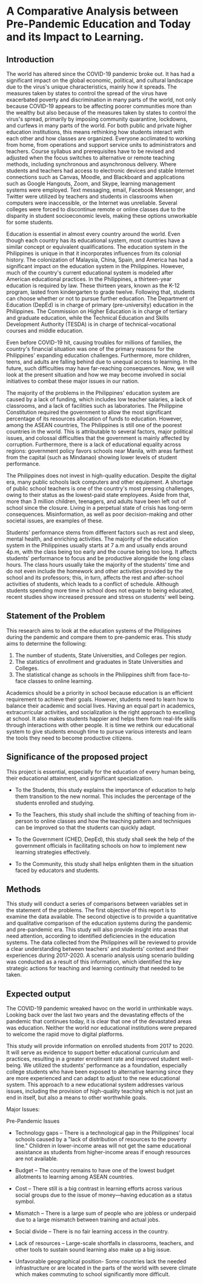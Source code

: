 # A Comparative Analysis between Pre-Pandemic Education and Today and its Impact to Learning.

## Introduction

The world has altered since the COVID-19 pandemic broke out. It has had a significant impact on the global economic, political, and cultural landscape due to the virus's unique characteristics, mainly how it spreads. The measures taken by states to control the spread of the virus have exacerbated poverty and discrimination in many parts of the world, not only because COVID-19 appears to be affecting poorer communities more than the wealthy but also because of the measures taken by states to control the virus's spread, primarily by imposing community quarantine, lockdowns, and curfews in many parts of the world. For both public and private higher education institutions, this means rethinking how students interact with each other and how classes are organized. Everyone acclimated to working from home, from operations and support service units to administrators and teachers. Course syllabus and prerequisites have to be revised and adjusted when the focus switches to alternative or remote teaching methods, including synchronous and asynchronous delivery. Where students and teachers had access to electronic devices and stable Internet connections such as Canvas, Moodle, and Blackboard and applications such as Google Hangouts, Zoom, and Skype, learning management systems were employed. Text messaging, email, Facebook Messenger, and Twitter were utilized by teachers and students in classrooms when computers were inaccessible, or the Internet was unreliable. Several colleges were forced to discontinue remote or online classes due to the disparity in student socioeconomic levels, making these options unworkable for some students.

Education is essential in almost every country around the world. Even though each country has its educational system, most countries have a similar concept or equivalent qualifications. The education system in the Philippines is unique in that it incorporates influences from its colonial history. The colonization of Malaysia, China, Spain, and America has had a significant impact on the education system in the Philippines. However, much of the country's current educational system is modeled after American educational practices. In the Philippines, a thirteen-year education is required by law. These thirteen years, known as the K-12 program, lasted from kindergarten to grade twelve. Following that, students can choose whether or not to pursue further education. The Department of Education (DepEd) is in charge of primary (pre-university) education in the Philippines. The Commission on Higher Education is in charge of tertiary and graduate education, while the Technical Education and Skills Development Authority (TESDA) is in charge of technical-vocational courses and middle education.

Even before COVID-19 hit, causing troubles for millions of families, the country's financial situation was one of the primary reasons for the Philippines' expanding education challenges. Furthermore, more children, teens, and adults are falling behind due to unequal access to learning. In the future, such difficulties may have far-reaching consequences. Now, we will look at the present situation and how we may become involved in social initiatives to combat these major issues in our nation.

The majority of the problems in the Philippines' education system are caused by a lack of funding, which includes low teacher salaries, a lack of classrooms, and a lack of facilities such as laboratories. The Philippine Constitution required the government to allow the most significant percentage of its resources allocation of funds to education. However, among the ASEAN countries, The Philippines is still one of the poorest countries in the world. This is attributable to several factors, major political issues, and colossal difficulties that the government is mainly affected by corruption. Furthermore, there is a lack of educational equality across regions: government policy favors schools near Manila, with areas farthest from the capital (such as Mindanao) showing lower levels of student performance.

The Philippines does not invest in high-quality education. Despite the digital era, many public schools lack computers and other equipment. A shortage of public school teachers is one of the country's most pressing challenges, owing to their status as the lowest-paid state employees. Aside from that, more than 3 million children, teenagers, and adults have been left out of school since the closure. Living in a perpetual state of crisis has long-term consequences. Misinformation, as well as poor decision-making and other societal issues, are examples of these.
	
Students' performance stems from different factors such as rest and sleep, mental health, and enriching activities. The majority of the education system in the Philippines usually starts at 7 a.m and usually ends around 4p.m, with the class being too early and the course being too long. It affects students' performance to focus and be productive alongside the long class hours. The class hours usually take the majority of the students' time and do not even include the homework and other activities provided by the school and its professors; this, in turn, affects the rest and after-school activities of students, which leads to a conflict of schedule. Although students spending more time in school does not equate to being educated, recent studies show increased pressure and stress on students' well being.

## Statement of the Problem

This research aims to look at the education systems of the Philippines during the pandemic and compare them to pre-pandemic eras. This study aims to determine the following:

1. The number of students, State Universities, and  Colleges per region.
2. The statistics of enrollment and graduates in State Universities and Colleges.
3. The statistical change as schools in the Philippines shift from face-to-face classes to online learning. 

Academics should be a priority in school because education is an efficient requirement to achieve their goals. However, students need to learn how to balance their academic and social lives. Having an equal part in academics, extracurricular activities, and socialization is the right approach to excelling at school. It also makes students happier and helps them form real-life skills through interactions with other people. It is time we rethink our educational system to give students enough time to pursue various interests and learn the tools they need to become productive citizens.

## Significance of the proposed project

This project is essential, especially for the education of every human being, their educational attainment, and significant specialization.

- To the Students, this study explains the importance of education to help them transition to the new normal. This includes the percentage of the students enrolled and studying.

- To the Teachers, this study shall include the shifting of teaching from in-person to online classes and how the teaching pattern and techniques can be improved so that the students can quickly adapt.

- To the Government (CHED, DepEd), this study shall seek the help of the government officials in facilitating schools on how to implement new learning strategies effectively. 

- To the Community, this study shall helps enlighten them in the situation faced by educators and students.

## Methods

This study will conduct a series of comparisons between variables set in the statement of the problems. The first objective of this report is to examine the data available. The second objective is to provide a quantitative and qualitative comparison of the education systems during the pandemic and pre-pandemic era. This study will also provide insight into areas that need attention, according to identified deficiencies in the education systems. The data collected from the Philippines will be reviewed to provide a clear understanding between  teachers' and students' context and their experiences during 2017-2020. A scenario analysis using scenario building was conducted as a result of this information, which identified the key strategic actions for teaching and learning continuity that needed to be taken.

## Expected output
 
The COVID-19 pandemic wreaked havoc on the world in unthinkable ways. Looking back over the last two years and the devastating effects of the pandemic that continues today, it is clear that one of the devastated areas was education. Neither the world nor educational institutions were prepared to welcome the rapid move to digital platforms. 
 
This study will provide information on enrolled students from 2017 to 2020. It will serve as evidence to support better educational curriculum and practices, resulting in a greater enrollment rate and improved student well-being. We utilized the students' performance as a foundation, especially college students who have been exposed to alternative learning since they are more experienced and can adapt to adjust to the new educational system. This approach to a new educational system addresses various issues, including the provision of high-quality teaching which is not just an end in itself, but also a means to other worthwhile goals.

Major Issues:
 
Pre-Pandemic Issues
 
- Technology gaps – There is a technological gap in the Philippines' local schools caused by a "lack of distribution of resources to the poverty line." Children in lower-income areas will not get the same educational assistance as students from higher-income areas if enough resources are not available.

- Budget – The country remains to have one of the lowest budget allotments to learning among ASEAN countries.

- Cost – There still is a big contrast in learning efforts across various social groups due to the issue of money—having education as a status symbol.

- Mismatch – There is a large sum of people who are jobless or underpaid due to a large mismatch between training and actual jobs.

- Social divide – There is no fair learning access in the country.

- Lack of resources – Large-scale shortfalls in classrooms, teachers, and other tools to sustain sound learning also make up a big issue.

- Unfavorable geographical position- Some countries lack the needed infrastructure or are located in the parts of the world with severe climate which makes commuting to school significantly more difficult.
 


